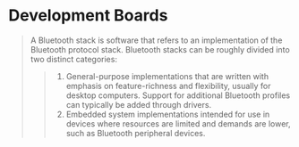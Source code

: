 # Development Boards

> A Bluetooth stack is software that refers to an implementation of the Bluetooth protocol stack. Bluetooth stacks can be roughly divided into two distinct categories:
> > 1. General-purpose implementations that are written with emphasis on feature-richness and flexibility, usually for desktop computers. Support for additional Bluetooth profiles can typically be added through drivers.
> > 2. Embedded system implementations intended for use in devices where resources are limited and demands are lower, such as Bluetooth peripheral devices.

